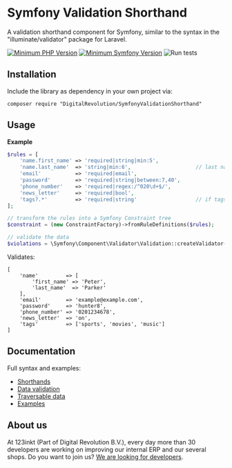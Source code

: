 # Symfony Validation Shorthand
A validation shorthand component for Symfony, similar to the syntax in the "illuminate/validator" package for Laravel.

[![Minimum PHP Version](https://img.shields.io/badge/php-%3E%3D%207.1-8892BF)](https://php.net/)
[![Minimum Symfony Version](https://img.shields.io/badge/symfony-%3E%3D%204.4-brightgreen)](https://symfony.com/doc/current/validation.html)
![Run tests](https://github.com/123inkt/symfony-request-validation/workflows/Run%20tests/badge.svg)

## Installation
Include the library as dependency in your own project via: 
```
composer require "DigitalRevolution/SymfonyValidationShorthand"
```

## Usage

**Example**
```php
$rules = [
    'name.first_name' => 'required|string|min:5',
    'name.last_name'  => 'string|min:6',                     // last name is optional
    'email'           => 'required|email',
    'password'        => 'required|string|between:7,40',
    'phone_number'    => 'required|regex:/^020\d+$/',
    'news_letter'     => 'required|bool',
    'tags?.*'         => 'required|string'                   // if tags is set, must be array of all strings with count > 0 
];        

// transform the rules into a Symfony Constraint tree
$constraint = (new ConstraintFactory)->fromRuleDefinitions($rules);

// validate the data
$violations = \Symfony\Component\Validator\Validation::createValidator()->validate($data, $constraint);
```

Validates:
```
[
    'name'         => [
        'first_name' => 'Peter',
        'last_name'  => 'Parker'
    ],
    'email'        => 'example@example.com',
    'password'     => 'hunter8',
    'phone_number' => '0201234678',
    'news_letter'  => 'on',
    'tags'         => ['sports', 'movies', 'music']           
]
```

## Documentation

Full syntax and examples:
- [Shorthands](docs/available-shorthands.md)
- [Data validation](docs/data-validation.md)
- [Traversable data](docs/traversable-data.md)
- [Examples](docs/examples.md)

## About us
At 123inkt (Part of Digital Revolution B.V.), every day more than 30 developers are working on improving our internal ERP and our several shops. Do you want to join us? [We are looking for developers](https://www.123inkt.nl/page/werken_ict.html).
